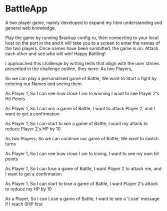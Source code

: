 # BattleApp
A two player game, mainly developed to expand my html understanding and general web knowledge.

Play the game by running $rackup config.ru, then connecting to your local host on the port in the and it will take you to a screen to enter the names of the two players. Once names have been  sumbitted, the game is on. Attack each other and see who will win! Happy Battling!

I approached this challenge by writing tests that allign with the user stroies presented in the challenge outline, they were:
As two Players,

So we can play a personalised game of Battle,
We want to Start a fight by entering our Names and seeing them

As Player 1,
So I can see how close I am to winning
I want to see Player 2's Hit Points

As Player 1,
So I can win a game of Battle,
I want to attack Player 2, and I want to get a confirmation

As Player 1,
So I can start to win a game of Battle,
I want my attack to reduce Player 2's HP by 10

As two Players,
So we can continue our game of Battle,
We want to switch turns

As Player 1,
So I can see how close I am to losing,
I want to see my own hit points

As Player 1,
So I can lose a game of Battle,
I want Player 2 to attack me, and I want to get a confirmation

As Player 1,
So I can start to lose a game of Battle,
I want Player 2's attack to reduce my HP by 10

As a Player,
So I can Lose a game of Battle,
I want to see a 'Lose' message if I reach 0HP first
